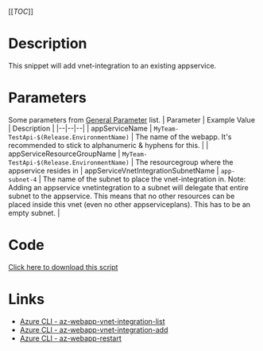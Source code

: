[[_TOC_]]

# Description
This snippet will add vnet-integration to an existing appservice.

# Parameters
Some parameters from [General Parameter](/Azure/Azure-CLI-Snippets) list.
| Parameter | Example Value | Description |
|--|--|--|
| appServiceName | `MyTeam-TestApi-$(Release.EnvironmentName)` | The name of the webapp. It's recommended to stick to alphanumeric & hyphens for this. |
| appServiceResourceGroupName | `MyTeam-TestApi-$(Release.EnvironmentName)` | The resourcegroup where the appservice resides in
| appServiceVnetIntegrationSubnetName | `app-subnet-4` | The name of the subnet to place the vnet-integration in. Note: Adding an appservice vnetintegration to a subnet will delegate that entire subnet to the appservice. This means that no other resources can be placed inside this vnet (even no other appserviceplans). This has to be an empty subnet. |

# Code
[Click here to download this script](../../../../src/App-Services/Add-VNet-integration-to-AppService.ps1)

# Links

- [Azure CLI - az-webapp-vnet-integration-list](https://docs.microsoft.com/en-us/cli/azure/webapp/vnet-integration?view=azure-cli-latest#az-webapp-vnet-integration-list)
- [Azure CLI - az-webapp-vnet-integration-add](https://docs.microsoft.com/en-us/cli/azure/webapp/vnet-integration?view=azure-cli-latest#az-webapp-vnet-integration-add)
- [Azure CLI - az-webapp-restart](https://docs.microsoft.com/en-us/cli/azure/webapp?view=azure-cli-latest#az-webapp-restart)